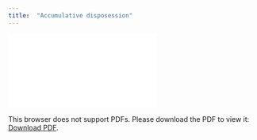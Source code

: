 ```yaml
---
title:  "Accumulative disposession"
---
```



<object data="/images/theory/Lees-White-accumulativedisposession.pdf" type="application/pdf" width="700px" height="700px">
    <embed src="/assets/theory/Lees-White-accumulativedisposession.pdf">
        <p>This browser does not support PDFs. Please download the PDF to view it: <a href="/assets/theory/Lees-White-accumulativedisposession.pdf">Download PDF</a>.</p>
</object>

